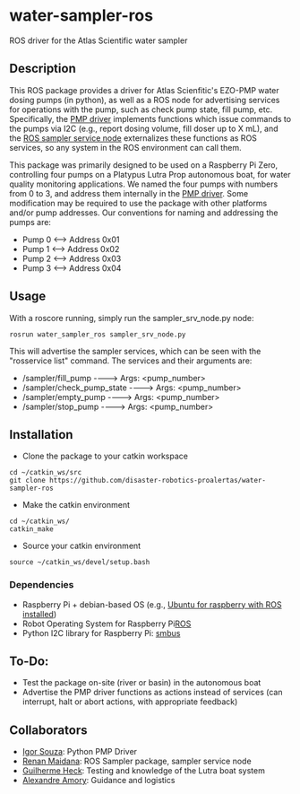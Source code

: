 # water-sampler-ros
ROS driver for the Atlas Scientific water sampler

## Description

This ROS package provides a driver for Atlas Scienfitic's EZO-PMP water dosing pumps (in python), as well as a ROS node for advertising services for operations with the pump, such as check pump state, fill pump, etc.
Specifically, the [PMP driver](https://github.com/disaster-robotics-proalertas/water-sampler-ros/blob/master/scripts/PumpControl.py) implements functions which issue commands to the pumps via I2C (e.g., report dosing volume, fill doser up to X mL), and the [ROS sampler service node](https://github.com/disaster-robotics-proalertas/water-sampler-ros/blob/master/scripts/sampler_srv_node.py) externalizes these functions as ROS services, so any system in the ROS environment can call them.

This package was primarily designed to be used on a Raspberry Pi Zero, controlling four pumps on a Platypus Lutra Prop autonomous boat, for water quality monitoring applications.
We named the four pumps with numbers from 0 to 3, and address them internally in the [PMP driver](https://github.com/disaster-robotics-proalertas/water-sampler-ros/blob/master/scripts/PumpControl.py).
Some modification may be required to use the package with other platforms and/or pump addresses.
Our conventions for naming and addressing the pumps are:

* Pump 0 <--> Address 0x01
* Pump 1 <--> Address 0x02
* Pump 2 <--> Address 0x03
* Pump 3 <--> Address 0x04

## Usage

With a roscore running, simply run the sampler_srv_node.py node:

```
rosrun water_sampler_ros sampler_srv_node.py
```

This will advertise the sampler services, which can be seen with the "rosservice list" command.
The services and their arguments are:

* /sampler/fill_pump ----> Args: <pump_number> <mL>
* /sampler/check_pump_state ----> Args: <pump_number>
* /sampler/empty_pump ----> Args: <pump_number>
* /sampler/stop_pump ----> Args: <pump_number>

## Installation

* Clone the package to your catkin workspace
```
cd ~/catkin_ws/src
git clone https://github.com/disaster-robotics-proalertas/water-sampler-ros
```

* Make the catkin environment
```
cd ~/catkin_ws/
catkin_make
```

* Source your catkin environment
```
source ~/catkin_ws/devel/setup.bash
```

### Dependencies

* Raspberry Pi + debian-based OS (e.g., [Ubuntu for raspberry with ROS installed](https://downloads.ubiquityrobotics.com/pi.html))
* Robot Operating System for Raspberry Pi[ROS](http://wiki.ros.org/kinetic/Installation/Ubuntu)
* Python I2C library for Raspberry Pi: [smbus](https://pypi.org/project/smbus/)

## To-Do:

* Test the package on-site (river or basin) in the autonomous boat
* Advertise the PMP driver functions as actions instead of services (can interrupt, halt or abort actions, with appropriate feedback)

## Collaborators

* [Igor Souza](https://github.com/igorSouzaA): Python PMP Driver
* [Renan Maidana](https://github.com/rgmaidana): ROS Sampler package, sampler service node
* [Guilherme Heck](https://github.com/heckgui): Testing and knowledge of the Lutra boat system
* [Alexandre Amory](https://github.com/amamory): Guidance and logistics
